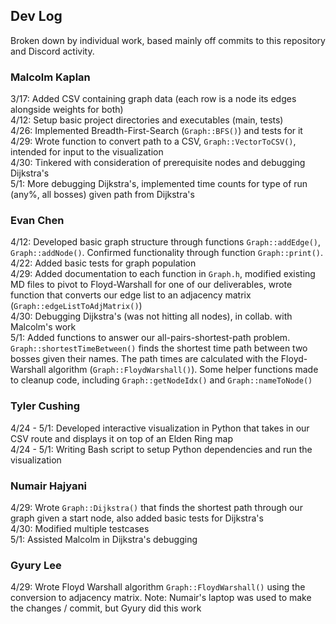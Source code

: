 ## Dev Log 
Broken down by individual work, based mainly off commits to this repository and Discord activity.

### Malcolm Kaplan
3/17: Added CSV containing graph data (each row is a node its edges alongside weights for both) <br>
4/12: Setup basic project directories and executables (main, tests) <br>
4/26: Implemented Breadth-First-Search (`Graph::BFS()`) and tests for it <br>
4/29: Wrote function to convert path to a CSV, `Graph::VectorToCSV()`, intended for input to the visualization <br>
4/30: Tinkered with consideration of prerequisite nodes and debugging Dijkstra's <br>
5/1: More debugging Dijkstra's, implemented time counts for type of run (any%, all bosses) given path from Dijkstra's <br>

### Evan Chen
4/12: Developed basic graph structure through functions `Graph::addEdge()`, `Graph::addNode()`. Confirmed functionality through function `Graph::print()`. <br>
4/22: Added basic tests for graph population <br>
4/29: Added documentation to each function in `Graph.h`, modified existing MD files to pivot to Floyd-Warshall for one of our deliverables, wrote function that converts our edge list to an adjacency matrix (`Graph::edgeListToAdjMatrix()`) <br>
4/30: Debugging Dijkstra's (was not hitting all nodes), in collab. with Malcolm's work <br>
5/1: Added functions to answer our all-pairs-shortest-path problem. `Graph::shortestTimeBetween()` finds the shortest time path between two bosses given their names. The path times are calculated with the Floyd-Warshall algorithm (`Graph::FloydWarshall()`). Some helper functions made to cleanup code, including `Graph::getNodeIdx()` and `Graph::nameToNode()` <br>

### Tyler Cushing
4/24 - 5/1: Developed interactive visualization in Python that takes in our CSV route and displays it on top of an Elden Ring map <br>
4/24 - 5/1: Writing Bash script to setup Python dependencies and run the visualization <br>

### Numair Hajyani
4/29: Wrote `Graph::Dijkstra()` that finds the shortest path through our graph given a start node, also added basic tests for Dijkstra's <br>
4/30: Modified multiple testcases <br>
5/1: Assisted Malcolm in Dijkstra's debugging <br>

### Gyury Lee
4/29: Wrote Floyd Warshall algorithm `Graph::FloydWarshall()` using the conversion to adjacency matrix. Note: Numair's laptop was used to make the changes / commit, but Gyury did this work <br>